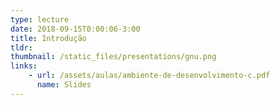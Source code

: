 ```yaml
---
type: lecture
date: 2018-09-15T0:00:06-3:00
title: Introdução
tldr: 
thumbnail: /static_files/presentations/gnu.png
links: 
    - url: /assets/aulas/ambiente-de-desenvolvimento-c.pdf
      name: Slides
---
```

